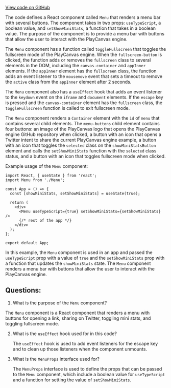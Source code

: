 [View code on GitHub](https://github.com/playcanvas/engine/examples/src/app/menu.tsx)

The code defines a React component called `Menu` that renders a menu bar with several buttons. The component takes in two props: `useTypeScript`, a boolean value, and `setShowMiniStats`, a function that takes in a boolean value. The purpose of the component is to provide a menu bar with buttons that allow the user to interact with the PlayCanvas engine.

The `Menu` component has a function called `toggleFullscreen` that toggles the fullscreen mode of the PlayCanvas engine. When the `fullscreen-button` is clicked, the function adds or removes the `fullscreen` class to several elements in the DOM, including the `canvas-container` and `appInner` elements. If the `appInner` element has the `fullscreen` class, the function adds an event listener to the `mousemove` event that sets a timeout to remove the `active` class from the `appInner` element after 2 seconds.

The `Menu` component also has a `useEffect` hook that adds an event listener to the `keydown` event on the `iframe` and `document` elements. If the `escape` key is pressed and the `canvas-container` element has the `fullscreen` class, the `toggleFullscreen` function is called to exit fullscreen mode.

The `Menu` component renders a `Container` element with the `id` of `menu` that contains several child elements. The `menu-buttons` child element contains four buttons: an image of the PlayCanvas logo that opens the PlayCanvas engine GitHub repository when clicked, a button with an icon that opens a Twitter intent to share the current PlayCanvas engine example, a button with an icon that toggles the `selected` class on the `showMiniStatsButton` element and calls the `setShowMiniStats` function with the `selected` class status, and a button with an icon that toggles fullscreen mode when clicked.

Example usage of the `Menu` component:

```
import React, { useState } from 'react';
import Menu from './Menu';

const App = () => {
  const [showMiniStats, setShowMiniStats] = useState(true);

  return (
    <div>
      <Menu useTypeScript={true} setShowMiniStats={setShowMiniStats} />
      {/* rest of the app */}
    </div>
  );
};

export default App;
```

In this example, the `Menu` component is used in an app and passed the `useTypeScript` prop with a value of `true` and the `setShowMiniStats` prop with a function that updates the `showMiniStats` state. The `Menu` component renders a menu bar with buttons that allow the user to interact with the PlayCanvas engine.
## Questions: 
 1. What is the purpose of the `Menu` component?
   
   The `Menu` component is a React component that renders a menu with buttons for opening a link, sharing on Twitter, toggling mini stats, and toggling fullscreen mode.

2. What is the `useEffect` hook used for in this code?
   
   The `useEffect` hook is used to add event listeners for the escape key and to clean up those listeners when the component unmounts.

3. What is the `MenuProps` interface used for?
   
   The `MenuProps` interface is used to define the props that can be passed to the `Menu` component, which include a boolean value for `useTypeScript` and a function for setting the value of `setShowMiniStats`.